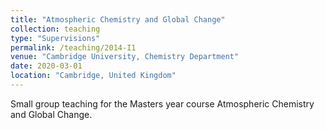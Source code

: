 ```yaml
---
title: "Atmospheric Chemistry and Global Change"
collection: teaching
type: "Supervisions"
permalink: /teaching/2014-I1
venue: "Cambridge University, Chemistry Department"
date: 2020-03-01
location: "Cambridge, United Kingdom"
---
```


Small group teaching for the Masters year course Atmospheric Chemistry and Global Change.